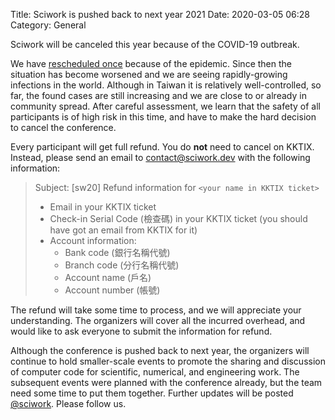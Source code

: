 Title: Sciwork is pushed back to next year 2021
Date: 2020-03-05 06:28
Category: General

Sciwork will be canceled this year because of the COVID-19 outbreak.

We have [rescheduled once]({filename}./2002-new-date.md) because of the
epidemic.  Since then the situation has become worsened and we are seeing
rapidly-growing infections in the world.  Although in Taiwan it is relatively
well-controlled, so far, the found cases are still increasing and we are close
to or already in community spread.  After careful assessment, we learn that the
safety of all participants is of high risk in this time, and have to make the
hard decision to cancel the conference.

Every participant will get full refund.  You do **not** need to cancel on
KKTIX.  Instead, please send an email to
[contact@sciwork.dev](mailto:contact@sciwork.dev) with the following
information:

> Subject: [sw20] Refund information for `<your name in KKTIX ticket>`
>
>   * Email in your KKTIX ticket
>   * Check-in Serial Code (檢查碼) in your KKTIX ticket (you should have got
>     an email from KKTIX for it)
>   * Account information:
>     * Bank code (銀行名稱代號)
>     * Branch code (分行名稱代號)
>     * Account name (戶名)
>     * Account number (帳號)

The refund will take some time to process, and we will appreciate your
understanding.  The organizers will cover all the incurred overhead, and would
like to ask everyone to submit the information for refund.

Although the conference is pushed back to next year, the organizers will
continue to hold smaller-scale events to promote the sharing and discussion of
computer code for scientific, numerical, and engineering work.  The subsequent
events were planned with the conference already, but the team need some time to
put them together.  Further updates will be posted
[@sciwork](https://twitter.com/sciwork).  Please follow us.
